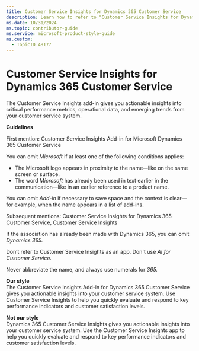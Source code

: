 ```yaml
---
title: Customer Service Insights for Dynamics 365 Customer Service
description: Learn how to refer to "Customer Service Insights for Dynamics 365 Customer Service" in your content.
ms.date: 10/31/2024
ms.topic: contributor-guide
ms.service: microsoft-product-style-guide
ms.custom:
  - TopicID 48177
---
```



# Customer Service Insights for Dynamics 365 Customer Service

The Customer Service Insights add-in gives you actionable insights into critical performance metrics, operational data, and emerging trends from your customer service system.

**Guidelines**

First mention: Customer Service Insights Add-in for Microsoft Dynamics 365 Customer Service

You can omit *Microsoft* if at least one of the following conditions applies:  

- The Microsoft logo appears in proximity to the name—like on the same screen or surface.  
- The word *Microsoft* has already been used in text earlier in the communication—like in an earlier reference to a product name.

You can omit *Add-in* if necessary to save space and the context is clear—for example, when the name appears in a list of add-ins.

Subsequent mentions: Customer Service Insights for Dynamics 365 Customer Service, Customer Service Insights  

If the association has already been made with Dynamics 365, you can omit *Dynamics 365.*  

Don’t refer to Customer Service Insights as an app. Don't use *AI for Customer Service.*  

Never abbreviate the name, and always use numerals for *365.*

**Our style**  
The Customer Service Insights Add-in for Dynamics 365 Customer Service gives you actionable insights into your customer service system. Use Customer Service Insights to help you quickly evaluate and respond to key performance indicators and customer satisfaction levels.  

**Not our style**  
Dynamics 365 Customer Service Insights gives you actionable insights into your customer service system. Use the Customer Service Insights app to help you quickly evaluate and respond to key performance indicators and customer satisfaction levels.  